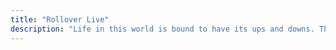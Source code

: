 ```yaml
---
title: "Rollover Live"
description: "Life in this world is bound to have its ups and downs. This series mainly shares experiences of setbacks."
---
```

